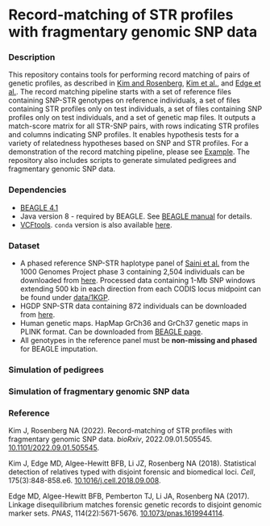 # Record-matching of STR profiles with fragmentary genomic SNP data

### Description
This repository contains tools for performing record matching of pairs of genetic profiles, as described in [Kim and Rosenberg](https://doi.org/10.1101/2022.09.01.505545), [Kim et al.](https://doi.org/10.1016/j.cell.2018.09.008), and [Edge et al.](https://doi.org/10.1073/pnas.1619944114). The record matching pipeline starts with a set of reference files containing SNP-STR genotypes on reference individuals, a set of files containing STR profiles only on test individuals, a set of files containing SNP profiles only on test individuals, and a set of genetic map files. It outputs a match-score matrix for all STR-SNP pairs, with rows indicating STR profiles and columns indicating SNP profiles. It enables hypothesis tests for a variety of relatedness hypotheses based on SNP and STR profiles. For a demonstration of the record matching pipeline, please see [Example](https://github.com/jk2236/RecordMatching/tree/main/examples). The repository also includes scripts to generate simulated pedigrees and fragmentary genomic SNP data. 

### Dependencies
* [BEAGLE 4.1](https://faculty.washington.edu/browning/beagle/b4_1.html) 
* Java version 8 - required by BEAGLE. See [BEAGLE manual](https://faculty.washington.edu/browning/beagle/beagle_4.1_21Jan17.pdf) for details.
* [VCFtools](https://github.com/vcftools/vcftools). `conda` version is also available [here](https://anaconda.org/bioconda/vcftools).

### Dataset
* A phased reference SNP-STR haplotype panel of [Saini et al.](https://doi.org/10.1038/s41467-018-06694-0) from the 1000 Genomes Project phase 3 containing 2,504 individuals can be downloaded from [here](https://gymreklab.com/2018/03/05/snpstr_imputation.html). Processed data containing 1-Mb SNP windows extending 500 kb in each direction from each CODIS locus midpoint can be found under [data/1KGP](https://github.com/jk2236/RM_WGS/tree/main/data/1KGP).
* HGDP SNP-STR data containing 872 individuals can be downloaded from [here](https://rosenberglab.stanford.edu/data/edgeEtAl2017/unphased_all_vcf.zip).
* Human genetic maps. HapMap GrCh36 and GrCh37 genetic maps in PLINK format. Can be downloaded from [BEAGLE page](http://bochet.gcc.biostat.washington.edu/beagle/genetic_maps/).
* All genotypes in the reference panel must be **non-missing and phased** for BEAGLE imputation. 

### Simulation of pedigrees


### Simulation of fragmentary genomic SNP data

### Reference
Kim J, Rosenberg NA (2022). Record-matching of STR profiles with fragmentary genomic SNP data. *bioRxiv*, 2022.09.01.505545. [10.1101/2022.09.01.505545](https://doi.org/10.1101/2022.09.01.505545).

Kim J, Edge MD, Algee-Hewitt BFB, Li JZ, Rosenberg NA (2018). Statistical detection of relatives typed with disjoint forensic and biomedical loci. *Cell*, 175(3):848-858.e6. [10.1016/j.cell.2018.09.008](https://doi.org/10.1016/j.cell.2018.09.008).

Edge MD, Algee-Hewitt BFB, Pemberton TJ, Li JA, Rosenberg NA (2017). Linkage disequilibrium matches forensic genetic records to disjoint genomic marker sets. *PNAS*, 114(22):5671-5676. [10.1073/pnas.1619944114](https://doi.org/10.1073/pnas.1619944114).

